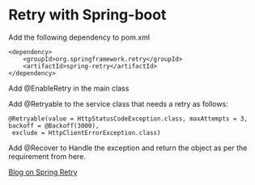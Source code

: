 # Retry with Spring-boot


Add the following dependency to pom.xml

```
<dependency>
    <groupId>org.springframework.retry</groupId>
    <artifactId>spring-retry</artifactId>
</dependency>
```

Add @EnableRetry in the main class

Add @Retryable to the service class that needs a retry as follows:

```
@Retryable(value = HttpStatusCodeException.class, maxAttempts = 3, backoff = @Backoff(3000),
 exclude = HttpClientErrorException.class)
```

Add  @Recover to Handle the exception and return the object as per the requirement from here. 

[Blog on Spring Retry](https://medium.com/@mj_ameer/streamlining-code-with-spring-retry-7594c1823fd7)

